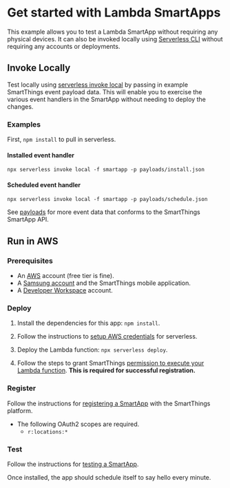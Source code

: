 # Get started with Lambda SmartApps

This example allows you to test a Lambda SmartApp without requiring any physical devices. It can also be invoked locally using [Serverless CLI](https://www.serverless.com/framework/docs/providers/aws/cli-reference/) without requiring any accounts or deployments.

## Invoke Locally

Test locally using [serverless invoke local](https://www.serverless.com/framework/docs/providers/aws/cli-reference/invoke-local/) by passing in example SmartThings event payload data. This will enable you to exercise the various event handlers in the SmartApp without needing to deploy the changes.

### Examples

First, `npm install` to pull in serverless.

#### Installed event handler

`npx serverless invoke local -f smartapp -p payloads/install.json`

#### Scheduled event handler

`npx serverless invoke local -f smartapp -p payloads/schedule.json`

See [payloads](payloads) for more event data that conforms to the SmartThings SmartApp API.

## Run in AWS

### Prerequisites

- An [AWS](https://www.serverless.com/framework/docs/providers/aws/guide/credentials/) account (free tier is fine).
- A [Samsung account](https://account.samsung.com/membership/index.do) and the SmartThings mobile application.
- A [Developer Workspace](https://smartthings.developer.samsung.com/workspace/) account.

### Deploy

1. Install the dependencies for this app: `npm install`.

1. Follow the instructions to [setup AWS credentials](https://www.serverless.com/framework/docs/providers/aws/guide/credentials/) for serverless.

1. Deploy the Lambda function: `npx serverless deploy`.

1. Follow the steps to grant SmartThings [permission to execute your Lambda function](https://smartthings.developer.samsung.com/docs/smartapps/aws-lambda.html). **This is required for successful registration.**

### Register

Follow the instructions for [registering a SmartApp](https://smartthings.developer.samsung.com/docs/smartapps/app-registration.html) with the SmartThings platform.

- The following OAuth2 scopes are required.
	- `r:locations:*`

### Test

Follow the instructions for [testing a SmartApp](https://smartthings.developer.samsung.com/docs/testing/how-to-test.html).

Once installed, the app should schedule itself to say hello every minute.

